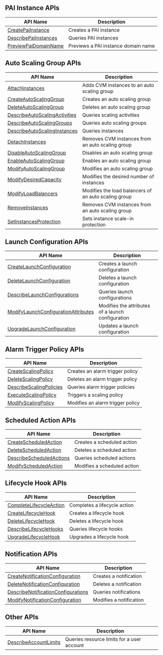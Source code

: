 ## PAI Instance APIs

| API Name | Description |
|---------|---------|
| [CreatePaiInstance](https://cloud.tencent.com/document/api/377/34459) | Creates a PAI instance |
| [DescribePaiInstances](https://cloud.tencent.com/document/api/377/34458) | Queries PAI instances |
| [PreviewPaiDomainName](https://cloud.tencent.com/document/api/377/34457) | Previews a PAI instance domain name |

## Auto Scaling Group APIs

| API Name | Description |
|---------|---------|
| [AttachInstances](https://cloud.tencent.com/document/api/377/20441) | Adds CVM instances to an auto scaling group |
| [CreateAutoScalingGroup](https://cloud.tencent.com/document/api/377/20440) | Creates an auto scaling group |
| [DeleteAutoScalingGroup](https://cloud.tencent.com/document/api/377/20439) | Deletes an auto scaling group |
| [DescribeAutoScalingActivities](https://cloud.tencent.com/document/api/377/31735) | Queries scaling activities |
| [DescribeAutoScalingGroups](https://cloud.tencent.com/document/api/377/20438) | Queries auto scaling groups |
| [DescribeAutoScalingInstances](https://cloud.tencent.com/document/api/377/20437) | Queries instances |
| [DetachInstances](https://cloud.tencent.com/document/api/377/20436) | Removes CVM instances from an auto scaling group |
| [DisableAutoScalingGroup](https://cloud.tencent.com/document/api/377/20435) | Disables an auto scaling group |
| [EnableAutoScalingGroup](https://cloud.tencent.com/document/api/377/20434) | Enables an auto scaling group |
| [ModifyAutoScalingGroup](https://cloud.tencent.com/document/api/377/20433) | Modifies an auto scaling group |
| [ModifyDesiredCapacity](https://cloud.tencent.com/document/api/377/20432) | Modifies the desired number of instances |
| [ModifyLoadBalancers](https://cloud.tencent.com/document/api/377/32868) | Modifies the load balancers of an auto scaling group |
| [RemoveInstances](https://cloud.tencent.com/document/api/377/20431) | Removes CVM instances from an auto scaling group |
| [SetInstancesProtection](https://cloud.tencent.com/document/api/377/33175) | Sets instance scale-in protection |

## Launch Configuration APIs

| API Name | Description |
|---------|---------|
| [CreateLaunchConfiguration](https://cloud.tencent.com/document/api/377/20447) | Creates a launch configuration |
| [DeleteLaunchConfiguration](https://cloud.tencent.com/document/api/377/20446) | Deletes a launch configuration |
| [DescribeLaunchConfigurations](https://cloud.tencent.com/document/api/377/20445) | Queries launch configurations |
| [ModifyLaunchConfigurationAttributes](https://cloud.tencent.com/document/api/377/31298) | Modifies the attributes of a launch configuration |
| [UpgradeLaunchConfiguration](https://cloud.tencent.com/document/api/377/35199) | Updates a launch configuration |

## Alarm Trigger Policy APIs

| API Name | Description |
|---------|---------|
| [CreateScalingPolicy](https://cloud.tencent.com/document/api/377/33180) | Creates an alarm trigger policy |
| [DeleteScalingPolicy](https://cloud.tencent.com/document/api/377/33179) | Deletes an alarm trigger policy |
| [DescribeScalingPolicies](https://cloud.tencent.com/document/api/377/33178) | Queries alarm trigger policies |
| [ExecuteScalingPolicy](https://cloud.tencent.com/document/api/377/35477) | Triggers a scaling policy |
| [ModifyScalingPolicy](https://cloud.tencent.com/document/api/377/33177) | Modifies an alarm trigger policy |

## Scheduled Action APIs

| API Name | Description |
|---------|---------|
| [CreateScheduledAction](https://cloud.tencent.com/document/api/377/20452) | Creates a scheduled action |
| [DeleteScheduledAction](https://cloud.tencent.com/document/api/377/20451) | Deletes a scheduled action |
| [DescribeScheduledActions](https://cloud.tencent.com/document/api/377/20450) | Queries scheduled actions |
| [ModifyScheduledAction](https://cloud.tencent.com/document/api/377/20449) | Modifies a scheduled action |

## Lifecycle Hook APIs

| API Name | Description |
|---------|---------|
| [CompleteLifecycleAction](https://cloud.tencent.com/document/api/377/34455) | Completes a lifecycle action |
| [CreateLifecycleHook](https://cloud.tencent.com/document/api/377/34454) | Creates a lifecycle hook |
| [DeleteLifecycleHook](https://cloud.tencent.com/document/api/377/34453) | Deletes a lifecycle hook |
| [DescribeLifecycleHooks](https://cloud.tencent.com/document/api/377/34452) | Queries lifecycle hooks |
| [UpgradeLifecycleHook](https://cloud.tencent.com/document/api/377/34451) | Upgrades a lifecycle hook |

## Notification APIs

| API Name | Description |
|---------|---------|
| [CreateNotificationConfiguration](https://cloud.tencent.com/document/api/377/33185) | Creates a notification |
| [DeleteNotificationConfiguration](https://cloud.tencent.com/document/api/377/33184) | Deletes a notification |
| [DescribeNotificationConfigurations](https://cloud.tencent.com/document/api/377/33183) | Queries notifications |
| [ModifyNotificationConfiguration](https://cloud.tencent.com/document/api/377/33182) | Modifies a notification |

## Other APIs

| API Name | Description |
|---------|---------|
| [DescribeAccountLimits](https://cloud.tencent.com/document/api/377/20443) | Queries resource limits for a user account |

